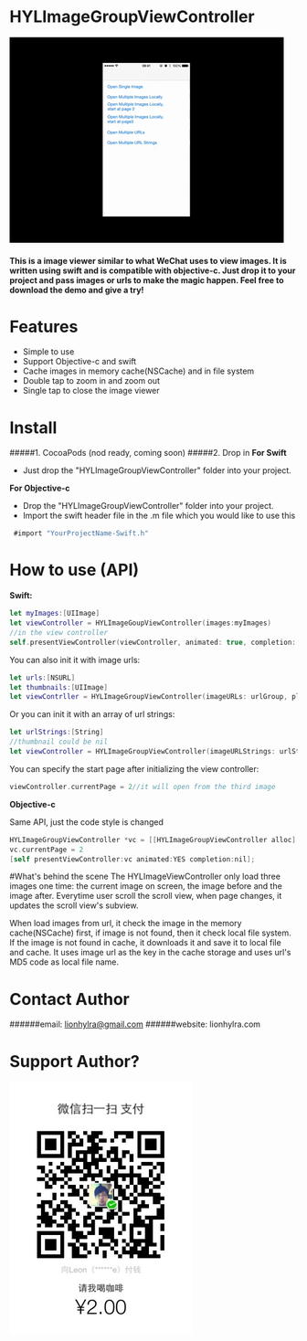 # HYLImageGroupViewController

![demo image](https://github.com/lionhylra/HYLImageGroupViewController/blob/master/Demo/demo.gif?raw=true)

#### This is a image viewer similar to what WeChat uses to view images. It is written using swift and is compatible with objective-c. Just drop it to your project and pass images or urls to make the magic happen. Feel free to download the demo and give a try!

# Features

 - Simple to use
 - Support Objective-c and swift
 - Cache images in memory cache(NSCache) and in file system
 - Double tap to zoom in and zoom out
 - Single tap to close the image viewer

# Install
#####1. CocoaPods
(nod ready, coming soon)
#####2. Drop in
**For Swift**

 - Just drop the "HYLImageGroupViewController" folder into your project.

**For Objective-c**

 - Drop the "HYLImageGroupViewController" folder into your project. 
 - Import the swift header file in the .m file which you would like to use this
```objective-c
 #import "YourProjectName-Swift.h"
```
 
# How to use (API)
**Swift:**
```swift
let myImages:[UIImage]
let viewController = HYLImageGoupViewController(images:myImages)
//in the view controller
self.presentViewController(viewController, animated: true, completion: nil)
```
You can also init it with image urls:
```swift
let urls:[NSURL]
let thumbnails:[UIImage]
let viewContrller = HYLImageGroupViewController(imageURLs: urlGroup, placeHolderImages: thumbnails)
```
Or you can init it with an array of url strings:
```swift
let urlStrings:[String]
//thumbnail could be nil
let viewController = HYLImageGroupViewController(imageURLStrings: urlStrings, placeHolderImages: nil)
```
You can specify the start page after initializing the view controller:
```swift
viewController.currentPage = 2//it will open from the third image
```
**Objective-c**

Same API, just the code style is changed
```objective-c
HYLImageGroupViewController *vc = [[HYLImageGroupViewController alloc] initWithImageURLs:urls placeHolderImages:placeholder];
vc.currentPage = 2
[self presentViewController:vc animated:YES completion:nil];
```

#What's behind the scene
The HYLImageViewController only load three images one time: the current image on screen, the image before and the image after.  Everytime user scroll the scroll view, when page changes, it updates the scroll view's subview.

When load images from url, it check the image in the memory cache(NSCache) first, if image is not found, then it check local file system. If the image is not found in cache, it downloads it and save it to local file and cache. It uses image url as the key in the cache storage and uses url's MD5 code as local file name.
# Contact Author
######email: lionhylra@gmail.com
######website: lionhylra.com

# Support Author?
![WeChat Pay QR code](https://github.com/lionhylra/HYLImageGroupViewController/blob/master/donate.jpg?raw=true)
